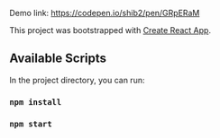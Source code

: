 Demo link: https://codepen.io/shib2/pen/GRpERaM <br />

This project was bootstrapped with [Create React App](https://github.com/facebook/create-react-app).

## Available Scripts

In the project directory, you can run:
### `npm install`
### `npm start`

